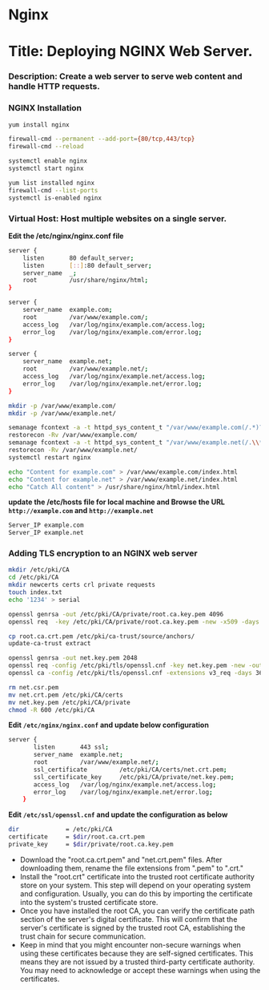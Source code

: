 # Nginx

# Title: Deploying NGINX Web Server.

### Description: Create a web server to serve web content and handle HTTP requests.

### NGINX Installation

```bash
yum install nginx
```

```bash
firewall-cmd --permanent --add-port={80/tcp,443/tcp}
firewall-cmd --reload
```

```bash
systemctl enable nginx
systemctl start nginx
```

```bash
yum list installed nginx
firewall-cmd --list-ports
systemctl is-enabled nginx
```

### Virtual Host: Host multiple websites on a single server.

**Edit the /etc/nginx/nginx.conf file**

```bash
server {
    listen       80 default_server;
    listen       [::]:80 default_server;
    server_name  _;
    root         /usr/share/nginx/html;
}

server {
    server_name  example.com;
    root         /var/www/example.com/;
    access_log   /var/log/nginx/example.com/access.log;
    error_log    /var/log/nginx/example.com/error.log;
}

server {
    server_name  example.net;
    root         /var/www/example.net/;
    access_log   /var/log/nginx/example.net/access.log;
    error_log    /var/log/nginx/example.net/error.log;
}
```

```bash
mkdir -p /var/www/example.com/
mkdir -p /var/www/example.net/
```

```bash
semanage fcontext -a -t httpd_sys_content_t "/var/www/example.com(/.*)?"
restorecon -Rv /var/www/example.com/
semanage fcontext -a -t httpd_sys_content_t "/var/www/example.net(/.\\*)?"
restorecon -Rv /var/www/example.net/
systemctl restart nginx
```

```bash
echo "Content for example.com" > /var/www/example.com/index.html
echo "Content for example.net" > /var/www/example.net/index.html
echo "Catch All content" > /usr/share/nginx/html/index.html
```

**update the /etc/hosts file for local machine and Browse the URL `http://example.com` and `http://example.net`**

```bash
Server_IP example.com
Server_IP example.net
```

### Adding TLS encryption to an NGINX web server

```bash
mkdir /etc/pki/CA
cd /etc/pki/CA
mkdir newcerts certs crl private requests
touch index.txt
echo '1234' > serial
```

```bash
openssl genrsa -out /etc/pki/CA/private/root.ca.key.pem 4096
openssl req  -key /etc/pki/CA/private/root.ca.key.pem -new -x509 -days 7300 -extensions v3_ca -out root.ca.crt.pem
```

```bash
cp root.ca.crt.pem /etc/pki/ca-trust/source/anchors/
update-ca-trust extract
```

```bash
openssl genrsa -out net.key.pem 2048
openssl req -config /etc/pki/tls/openssl.cnf -key net.key.pem -new -out net.csr.pem
openssl ca -config /etc/pki/tls/openssl.cnf -extensions v3_req -days 3650 -in net.csr.pem -out net.crt.pem -cert root.ca.crt.pem
```

```bash
rm net.csr.pem
mv net.crt.pem /etc/pki/CA/certs
mv net.key.pem /etc/pki/CA/private
chmod -R 600 /etc/pki/CA
```

**Edit `/etc/nginx/nginx.conf` and update below configuration**

```bash
server {
       listen       443 ssl;
       server_name  example.net;
       root         /var/www/example.net/;
       ssl_certificate         /etc/pki/CA/certs/net.crt.pem;
       ssl_certificate_key     /etc/pki/CA/private/net.key.pem;
       access_log   /var/log/nginx/example.net/access.log;
       error_log    /var/log/nginx/example.net/error.log;
    }
```

**Edit `/etc/ssl/openssl.cnf` and update the configuration as below**

```bash
dir             = /etc/pki/CA
certificate     = $dir/root.ca.crt.pem
private_key     = $dir/private/root.ca.key.pem
```

- Download the "root.ca.crt.pem" and "net.crt.pem" files. After downloading them, rename the file extensions from ".pem" to ".crt."
- Install the "root.crt" certificate into the trusted root certificate authority store on your system. This step will depend on your operating system and configuration. Usually, you can do this by importing the certificate into the system's trusted certificate store.
- Once you have installed the root CA, you can verify the certificate path section of the server's digital certificate. This will confirm that the server's certificate is signed by the trusted root CA, establishing the trust chain for secure communication.
- Keep in mind that you might encounter non-secure warnings when using these certificates because they are self-signed certificates. This means they are not issued by a trusted third-party certificate authority. You may need to acknowledge or accept these warnings when using the certificates.
